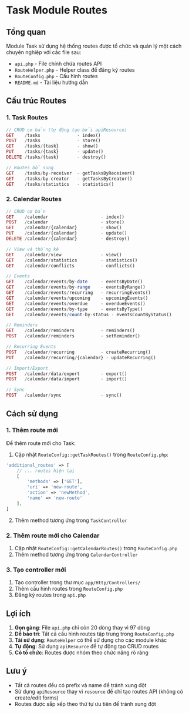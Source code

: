 # Task Module Routes

## Tổng quan

Module Task sử dụng hệ thống routes được tổ chức và quản lý một cách chuyên nghiệp với các file sau:

- `api.php` - File chính chứa routes API
- `RouteHelper.php` - Helper class để đăng ký routes
- `RouteConfig.php` - Cấu hình routes
- `README.md` - Tài liệu hướng dẫn

## Cấu trúc Routes

### 1. Task Routes

```php
// CRUD cơ bản (tự động tạo bởi apiResource)
GET    /tasks              - index()
POST   /tasks              - store()
GET    /tasks/{task}       - show()
PUT    /tasks/{task}       - update()
DELETE /tasks/{task}       - destroy()

// Routes bổ sung
GET    /tasks/by-receiver  - getTasksByReceiver()
GET    /tasks/by-creator   - getTasksByCreator()
GET    /tasks/statistics   - statistics()
```

### 2. Calendar Routes

```php
// CRUD cơ bản
GET    /calendar                    - index()
POST   /calendar                    - store()
GET    /calendar/{calendar}         - show()
PUT    /calendar/{calendar}         - update()
DELETE /calendar/{calendar}         - destroy()

// View và thống kê
GET    /calendar/view               - view()
GET    /calendar/statistics         - statistics()
GET    /calendar/conflicts          - conflicts()

// Events
GET    /calendar/events/by-date     - eventsByDate()
GET    /calendar/events/by-range    - eventsByRange()
GET    /calendar/events/recurring   - recurringEvents()
GET    /calendar/events/upcoming    - upcomingEvents()
GET    /calendar/events/overdue     - overdueEvents()
GET    /calendar/events/by-type     - eventsByType()
GET    /calendar/events/count-by-status - eventsCountByStatus()

// Reminders
GET    /calendar/reminders          - reminders()
POST   /calendar/reminders          - setReminder()

// Recurring Events
POST   /calendar/recurring          - createRecurring()
PUT    /calendar/recurring/{calendar} - updateRecurring()

// Import/Export
POST   /calendar/data/export        - export()
POST   /calendar/data/import        - import()

// Sync
POST   /calendar/sync               - sync()
```

## Cách sử dụng

### 1. Thêm route mới

Để thêm route mới cho Task:

1. Cập nhật `RouteConfig::getTaskRoutes()` trong `RouteConfig.php`:

```php
'additional_routes' => [
    // ... routes hiện tại
    [
        'methods' => ['GET'],
        'uri' => 'new-route',
        'action' => 'newMethod',
        'name' => 'new-route'
    ],
]
```

2. Thêm method tương ứng trong `TaskController`

### 2. Thêm route mới cho Calendar

1. Cập nhật `RouteConfig::getCalendarRoutes()` trong `RouteConfig.php`
2. Thêm method tương ứng trong `CalendarController`

### 3. Tạo controller mới

1. Tạo controller trong thư mục `app/Http/Controllers/`
2. Thêm cấu hình routes trong `RouteConfig.php`
3. Đăng ký routes trong `api.php`

## Lợi ích

1. **Gọn gàng**: File `api.php` chỉ còn 20 dòng thay vì 97 dòng
2. **Dễ bảo trì**: Tất cả cấu hình routes tập trung trong `RouteConfig.php`
3. **Tái sử dụng**: `RouteHelper` có thể sử dụng cho các module khác
4. **Tự động**: Sử dụng `apiResource` để tự động tạo CRUD routes
5. **Có tổ chức**: Routes được nhóm theo chức năng rõ ràng

## Lưu ý

- Tất cả routes đều có prefix và name để tránh xung đột
- Sử dụng `apiResource` thay vì `resource` để chỉ tạo routes API (không có create/edit forms)
- Routes được sắp xếp theo thứ tự ưu tiên để tránh xung đột
